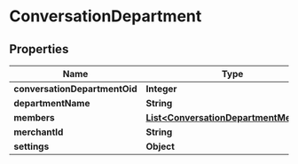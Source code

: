 

# ConversationDepartment


## Properties

| Name | Type | Description | Notes |
|------------ | ------------- | ------------- | -------------|
|**conversationDepartmentOid** | **Integer** |  |  [optional] |
|**departmentName** | **String** |  |  [optional] |
|**members** | [**List&lt;ConversationDepartmentMember&gt;**](ConversationDepartmentMember.md) |  |  [optional] |
|**merchantId** | **String** |  |  [optional] |
|**settings** | **Object** |  |  [optional] |



